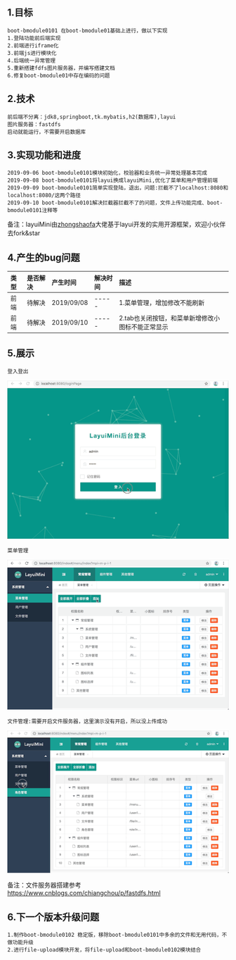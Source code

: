 
## 1.目标
    boot-bmodule0101 在boot-bmodule01基础上进行，做以下实现
    1.登陆功能前后端实现
    2.前端进行iframe化
    3.前端js进行模块化
    4.后端统一异常管理
    5.重新搭建fdfs图片服务器，并编写搭建文档
    6.修复boot-bmodule01中存在编码的问题


## 2.技术
    前后端不分离：jdk8,springboot,tk.mybatis,h2(数据库),layui
    图片服务器：fastdfs
    启动就能运行，不需要开启数据库
    
## 3.实现功能和进度
    2019-09-06 boot-bmodule0101模块初始化，校验器和业务统一异常处理基本完成
    2019-09-08 boot-bmodule0101将layui换成layuiMini,优化了菜单和用户管理前端
    2019-09-09 boot-bmodule0101简单实现登陆，退出，问题:拦截不了localhost:8080和localhost:8080/这两个路径
    2019-09-10 boot-bmodule0101解决拦截器拦截不了的问题，文件上传功能完成、boot-bmodule0101注释等
                                                 
备注：layuiMini由[zhongshaofa](https://github.com/zhongshaofa/layuimini)大佬基于layui开发的实用开源框架，欢迎小伙伴去fork&star

## 4.产生的bug问题

|类型|是否解决|产生时间|解决时间|描述|
|:-----|:-----|:-----|:-----|:-----|
|前端|待解决|2019/09/08|-----|1.菜单管理，增加修改不能刷新|
|前端|待解决|2019/09/10|-----|2.tab也关闭按钮，和菜单新增修改小图标不能正常显示|
    

## 5.展示
   
    登入登出
![avatar](src/main/resources/images/bmodule0101_login.gif)    
    
    菜单管理
    
![avatar](src/main/resources/images/bmodule0101_menu_add.gif) 
    
    文件管理:需要开启文件服务器，这里演示没有开启，所以没上传成功
    
![avatar](src/main/resources/images/bmodule0101_file_upload.gif)

备注：文件服务器搭建参考 https://www.cnblogs.com/chiangchou/p/fastdfs.html
   
    

## 6.下一个版本升级问题 

    1.制作boot-bmodule0102 稳定版，移除boot-bmodule0101中多余的文件和无用代码，不做功能升级
    2.进行file-upload模块开发，将file-upload和boot-bmodule0102模块结合
    
    
    

   
    
    
    
    
    
    
    
    

   


